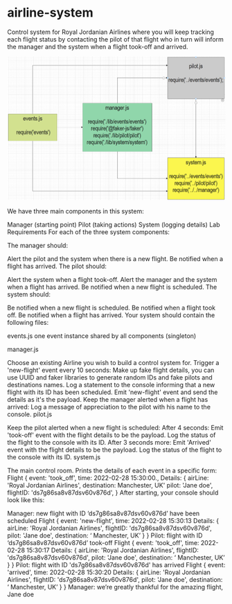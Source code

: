 # airline-system
Control system for Royal Jordanian Airlines where you will keep tracking each flight status by contacting the pilot of that flight who in turn will inform the manager and the system when a flight took-off and arrived.

![img](./assets/UML-airline-system.png)

We have three main components in this system:

Manager (starting point)
Pilot (taking actions)
System (logging details)
Lab Requirements
For each of the three system components:

The manager should:

Alert the pilot and the system when there is a new flight.
Be notified when a flight has arrived.
The pilot should:

Alert the system when a flight took-off.
Alert the manager and the system when a flight has arrived.
Be notified when a new flight is scheduled.
The system should:

Be notified when a new flight is scheduled.
Be notified when a flight took off.
Be notified when a flight has arrived.
Your system should contain the following files:

events.js one event instance shared by all components (singleton)

manager.js

Choose an existing Airline you wish to build a control system for.
Trigger a 'new-flight' event every 10 seconds:
Make up fake flight details, you can use UUID and faker libraries to generate random IDs and fake pilots and destinations names.
Log a statement to the console informing that a new flight with its ID has been scheduled.
Emit 'new-flight' event and send the details as it's the payload.
Keep the manager alerted when a flight has arrived:
Log a message of appreciation to the pilot with his name to the console.
pilot.js

Keep the pilot alerted when a new flight is scheduled:
After 4 seconds:
Emit 'took-off' event with the flight details to be the payload.
Log the status of the flight to the console with its ID.
After 3 seconds more:
Emit 'Arrived' event with the flight details to be the payload.
Log the status of the flight to the console with its ID.
system.js

The main control room.
Prints the details of each event in a specific form:
Flight {
    event: 'took_off',
    time: 2022-02-28 15:30:00.,
    Details: {
    airLine: 'Royal Jordanian Airlines',
    destination: Manchester, UK'
    pilot: 'Jane doe',
    flightID: 'ds7g86sa8v87dsv60v876d',
}
After starting, your console should look like this:

Manager: new flight with ID ‘ds7g86sa8v87dsv60v876d’ have been scheduled
Flight {
        event: 'new-flight',
        time: 2022-02-28 15:30:13
        Details: {
        airLine: 'Royal Jordanian Airlines',
        flightID: 'ds7g86sa8v87dsv60v876d',
        pilot: 'Jane doe',
        destination: ‘ Manchester, UK’
    }
}
Pilot: flight with ID ‘ds7g86sa8v87dsv60v876d’ took-off
Flight {
        event: 'took_off',
        time: 2022-02-28 15:30:17
        Details: {
        airLine: 'Royal Jordanian Airlines',
        flightID: 'ds7g86sa8v87dsv60v876d',
        pilot: 'Jane doe',
        destination: ‘ Manchester, UK’
    }
}
Pilot: flight with ID 'ds7g86sa8v87dsv60v876d' has arrived
Flight {
        event: 'arrived',
        time: 2022-02-28 15:30:20
        Details: {
        airLine: 'Royal Jordanian Airlines',
        flightID: 'ds7g86sa8v87dsv60v876d',
        pilot: 'Jane doe',
        destination: ‘ Manchester, UK’
    }
}
Manager: we’re greatly thankful for the amazing flight, Jane doe
